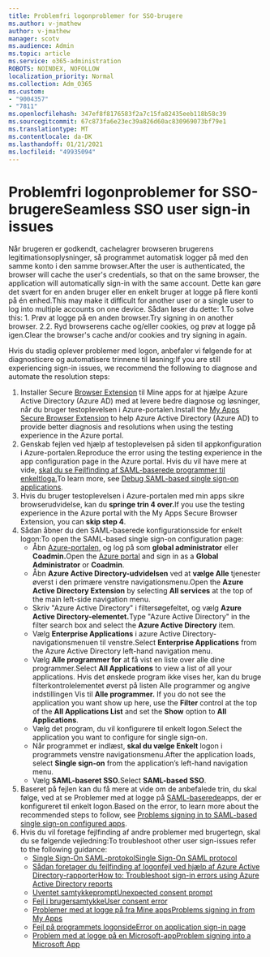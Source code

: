 ```yaml
---
title: Problemfri logonproblemer for SSO-brugere
ms.author: v-jmathew
author: v-jmathew
manager: scotv
ms.audience: Admin
ms.topic: article
ms.service: o365-administration
ROBOTS: NOINDEX, NOFOLLOW
localization_priority: Normal
ms.collection: Adm_O365
ms.custom:
- "9004357"
- "7811"
ms.openlocfilehash: 347ef8f8176583f2a7c15fa82435eeb118b58c39
ms.sourcegitcommit: 67c873fa6e23ec39a826d60ac830969073bf79e1
ms.translationtype: MT
ms.contentlocale: da-DK
ms.lasthandoff: 01/21/2021
ms.locfileid: "49935094"
---
```

# <a name="seamless-sso-user-sign-in-issues"></a><span data-ttu-id="ed826-102">Problemfri logonproblemer for SSO-brugere</span><span class="sxs-lookup"><span data-stu-id="ed826-102">Seamless SSO user sign-in issues</span></span>

<span data-ttu-id="ed826-103">Når brugeren er godkendt, cachelagrer browseren brugerens legitimationsoplysninger, så programmet automatisk logger på med den samme konto i den samme browser.</span><span class="sxs-lookup"><span data-stu-id="ed826-103">After the user is authenticated, the browser will cache the user's credentials, so that on the same browser, the application will automatically sign-in with the same account.</span></span> <span data-ttu-id="ed826-104">Dette kan gøre det svært for en anden bruger eller en enkelt bruger at logge på flere konti på én enhed.</span><span class="sxs-lookup"><span data-stu-id="ed826-104">This may make it difficult for another user or a single user to log into multiple accounts on one device.</span></span> <span data-ttu-id="ed826-105">Sådan løser du dette: 1.</span><span class="sxs-lookup"><span data-stu-id="ed826-105">To solve this: 1.</span></span> <span data-ttu-id="ed826-106">Prøv at logge på en anden browser.</span><span class="sxs-lookup"><span data-stu-id="ed826-106">Try signing in on another browser.</span></span> <span data-ttu-id="ed826-107">2.</span><span class="sxs-lookup"><span data-stu-id="ed826-107">2.</span></span> <span data-ttu-id="ed826-108">Ryd browserens cache og/eller cookies, og prøv at logge på igen.</span><span class="sxs-lookup"><span data-stu-id="ed826-108">Clear the browser's cache and/or cookies and try signing in again.</span></span>

<span data-ttu-id="ed826-109">Hvis du stadig oplever problemer med logon, anbefaler vi følgende for at diagnosticere og automatisere trinnene til løsning:</span><span class="sxs-lookup"><span data-stu-id="ed826-109">If you are still experiencing sign-in issues, we recommend the following to diagnose and automate the resolution steps:</span></span>

1. <span data-ttu-id="ed826-110">Installer Secure [Browser Extension](https://docs.microsoft.com/azure/active-directory/manage-apps/access-panel-extension-problem-installing) til Mine apps for at hjælpe Azure Active Directory (Azure AD) med at levere bedre diagnose og løsninger, når du bruger testoplevelsen i Azure-portalen.</span><span class="sxs-lookup"><span data-stu-id="ed826-110">Install the [My Apps Secure Browser Extension](https://docs.microsoft.com/azure/active-directory/manage-apps/access-panel-extension-problem-installing) to help Azure Active Directory (Azure AD) to provide better diagnosis and resolutions when using the testing experience in the Azure portal.</span></span>
2. <span data-ttu-id="ed826-111">Genskab fejlen ved hjælp af testoplevelsen på siden til appkonfiguration i Azure-portalen.</span><span class="sxs-lookup"><span data-stu-id="ed826-111">Reproduce the error using the testing experience in the app configuration page in the Azure portal.</span></span> <span data-ttu-id="ed826-112">Hvis du vil have mere at vide, [skal du se Fejlfinding af SAML-baserede programmer til enkeltloga.](https://docs.microsoft.com/azure/active-directory/azuread-dev/howto-v1-debug-saml-sso-issues)</span><span class="sxs-lookup"><span data-stu-id="ed826-112">To learn more, see [Debug SAML-based single sign-on applications](https://docs.microsoft.com/azure/active-directory/azuread-dev/howto-v1-debug-saml-sso-issues).</span></span>
3. <span data-ttu-id="ed826-113">Hvis du bruger testoplevelsen i Azure-portalen med min apps sikre browserudvidelse, kan du **springe trin 4 over.**</span><span class="sxs-lookup"><span data-stu-id="ed826-113">If you use the testing experience in the Azure portal with the My Apps Secure Browser Extension, you can **skip step 4**.</span></span>
4. <span data-ttu-id="ed826-114">Sådan åbner du den SAML-baserede konfigurationsside for enkelt logon:</span><span class="sxs-lookup"><span data-stu-id="ed826-114">To open the SAML-based single sign-on configuration page:</span></span>
    - <span data-ttu-id="ed826-115">Åbn [Azure-portalen,](https://portal.azure.com/) og log på som **global administrator** eller **Coadmin.**</span><span class="sxs-lookup"><span data-stu-id="ed826-115">Open the [Azure portal](https://portal.azure.com/) and sign in as a **Global Administrator** or **Coadmin**.</span></span>
    - <span data-ttu-id="ed826-116">Åbn **Azure Active Directory-udvidelsen** ved at **vælge Alle** tjenester øverst i den primære venstre navigationsmenu.</span><span class="sxs-lookup"><span data-stu-id="ed826-116">Open the **Azure Active Directory Extension** by selecting **All services** at the top of the main left-side navigation menu.</span></span>
    - <span data-ttu-id="ed826-117">Skriv "Azure Active Directory" i filtersøgefeltet, og vælg **Azure Active Directory-elementet.**</span><span class="sxs-lookup"><span data-stu-id="ed826-117">Type "Azure Active Directory" in the filter search box and select the **Azure Active Directory** item.</span></span>
    - <span data-ttu-id="ed826-118">Vælg **Enterprise Applications** i azure Active Directory-navigationsmenuen til venstre.</span><span class="sxs-lookup"><span data-stu-id="ed826-118">Select **Enterprise Applications** from the Azure Active Directory left-hand navigation menu.</span></span>
    - <span data-ttu-id="ed826-119">Vælg **Alle programmer for** at få vist en liste over alle dine programmer.</span><span class="sxs-lookup"><span data-stu-id="ed826-119">Select **All Applications** to view a list of all your applications.</span></span> <span data-ttu-id="ed826-120">Hvis det ønskede program ikke vises her,  kan du bruge filterkontrolelementet øverst  på listen Alle programmer og angive indstillingen Vis til **Alle programmer.** </span><span class="sxs-lookup"><span data-stu-id="ed826-120">If you do not see the application you want show up here, use the **Filter** control at the top of the **All Applications List** and set the **Show** option to **All Applications**.</span></span>
    - <span data-ttu-id="ed826-121">Vælg det program, du vil konfigurere til enkelt logon.</span><span class="sxs-lookup"><span data-stu-id="ed826-121">Select the application you want to configure for single sign-on.</span></span>
    - <span data-ttu-id="ed826-122">Når programmet er indlæst, **skal du vælge Enkelt** logon i programmets venstre navigationsmenu.</span><span class="sxs-lookup"><span data-stu-id="ed826-122">After the application loads, select **Single sign-on** from the application’s left-hand navigation menu.</span></span>
    - <span data-ttu-id="ed826-123">Vælg **SAML-baseret SSO.**</span><span class="sxs-lookup"><span data-stu-id="ed826-123">Select **SAML-based SSO**.</span></span>
5. <span data-ttu-id="ed826-124">Baseret på fejlen kan du få mere at vide om de anbefalede trin, du skal følge, ved at se Problemer med at logge på [SAML-baserede](https://docs.microsoft.com/azure/active-directory/manage-apps/application-sign-in-problem-federated-sso-gallery#application-not-found-in-directory)apps, der er konfigureret til enkelt logon.</span><span class="sxs-lookup"><span data-stu-id="ed826-124">Based on the error, to learn more about the recommended steps to follow, see [Problems signing in to SAML-based single sign-on configured apps](https://docs.microsoft.com/azure/active-directory/manage-apps/application-sign-in-problem-federated-sso-gallery#application-not-found-in-directory).</span></span>
6. <span data-ttu-id="ed826-125">Hvis du vil foretage fejlfinding af andre problemer med brugertegn, skal du se følgende vejledning:</span><span class="sxs-lookup"><span data-stu-id="ed826-125">To troubleshoot other user sign-issues refer to the following guidance:</span></span>
    - [<span data-ttu-id="ed826-126">Single Sign-On SAML-protokol</span><span class="sxs-lookup"><span data-stu-id="ed826-126">Single Sign-On SAML protocol</span></span>](https://docs.microsoft.com/azure/active-directory/develop/single-sign-on-saml-protocol)
    - [<span data-ttu-id="ed826-127">Sådan foretager du fejlfinding af logonfejl ved hjælp af Azure Active Directory-rapporter</span><span class="sxs-lookup"><span data-stu-id="ed826-127">How to: Troubleshoot sign-in errors using Azure Active Directory reports</span></span>](https://docs.microsoft.com/azure/active-directory/reports-monitoring/howto-troubleshoot-sign-in-errors)
    - [<span data-ttu-id="ed826-128">Uventet samtykkeprompt</span><span class="sxs-lookup"><span data-stu-id="ed826-128">Unexpected consent prompt</span></span>](https://docs.microsoft.com/azure/active-directory/manage-apps/application-sign-in-unexpected-user-consent-prompt)
    - [<span data-ttu-id="ed826-129">Fejl i brugersamtykke</span><span class="sxs-lookup"><span data-stu-id="ed826-129">User consent error</span></span>](https://docs.microsoft.com/azure/active-directory/manage-apps/application-sign-in-unexpected-user-consent-error)
    - [<span data-ttu-id="ed826-130">Problemer med at logge på fra Mine apps</span><span class="sxs-lookup"><span data-stu-id="ed826-130">Problems signing in from My Apps</span></span>](https://docs.microsoft.com/azure/active-directory/manage-apps/application-sign-in-other-problem-access-panel)
    - [<span data-ttu-id="ed826-131">Fejl på programmets logonside</span><span class="sxs-lookup"><span data-stu-id="ed826-131">Error on application sign-in page</span></span>](https://docs.microsoft.com/azure/active-directory/manage-apps/application-sign-in-problem-application-error)
    - [<span data-ttu-id="ed826-132">Problem med at logge på en Microsoft-app</span><span class="sxs-lookup"><span data-stu-id="ed826-132">Problem signing into a Microsoft App</span></span>](https://docs.microsoft.com/azure/active-directory/manage-apps/application-sign-in-problem-first-party-microsoft)
